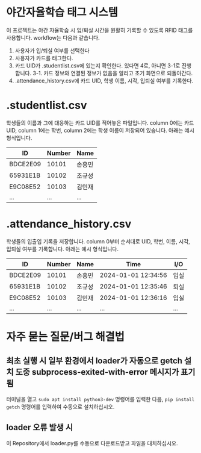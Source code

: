 # 야간자율학습 태그 시스템
이 프로젝트는 야간 자율학습 시 입/퇴실 시간을 원활히 기록할 수 있도록 RFID 태그를 사용합니다. workflow는 다음과 같습니다.

1. 사용자가 입/퇴실 여부를 선택한다
2. 사용자가 카드를 태그한다.
3. 카드 UID가 .studentlist.csv에 있는지 확인한다. 있다면 4로, 아니면 3-1로 진행합니다.
3-1. 카드 정보와 연결된 정보가 없음을 알리고 초기 화면으로 되돌아간다.
4. .attendance_history.csv에 카드 UID, 학생 이름, 시각, 입퇴실 여부를 기록한다.

# .studentlist.csv
학생들의 이름과 그에 대응하는 카드 UID를 적어놓은 파일입니다. column 0에는 카드 UID, column 1에는 학번, column 2에는 학생 이름이 저장되어 있습니다.
아래는 예시 형식입니다.

|ID|Number|Name|
|---|---|---|
|BDCE2E09|10101|손흥민|
|65931E1B|10102|조규성|
|E9C08E52|10103|김민재|
|...|...|...|

# .attendance_history.csv
학생들의 입출입 기록을 저장합니다. column 0부터 순서대로 UID, 학번, 이름, 시각, 입퇴실 여부를 기록합니다.
아래는 예시 형식입니다.

|ID|Number|Name|Time|I/O|
|---|---|---|---|---|
|BDCE2E09|10101|손흥민|2024-01-01 12:34:56|입실|
|65931E1B|10102|조규성|2024-01-01 12:35:46|퇴실|
|E9C08E52|10103|김민재|2024-01-01 12:36:16|입실|
|...|...|...|...|...|

# 자주 묻는 질문/버그 해결법
## 최초 실행 시 일부 환경에서 loader가 자동으로 getch 설치 도중 subprocess-exited-with-error 메시지가 표기됨
터미널을 열고 `sudo apt install python3-dev` 명령어를 입력한 다음, `pip install getch` 명령어를 입력하여 수동으로 설치하십시오.

## loader 오류 발생 시
이 Repository에서 loader.py를 수동으로 다운로드받고 파일을 대치하십시오.
